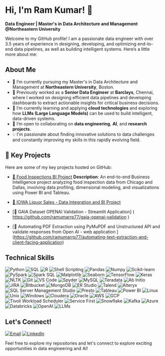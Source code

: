 # Hi, I'm Ram Kumar! 👋

**Data Engineer | Master's in Data Architecture and Management @Northeastern University**

Welcome to my GitHub profile! I am a passionate data engineer with over 3.5 years of experience in designing, developing, and optimizing end-to-end data pipelines, as well as building intelligent systems. Here’s a little more about me:

## About Me
- 🔭 I’m currently pursuing my Master's in Data Architecture and Management at **Northeastern University**, Boston.
- 💼 Previously worked as a **Senior Data Engineer** at **Barclays**, Chennai, where I worked on designing efficient data pipelines and developing dashboards to extract actionable insights for critical business decisions.
- 🌱 I’m currently learning and applying **cloud technologies** and exploring how **LLMs (Large Language Models)** can be used to build intelligent, data-driven systems.
- 🤝 I’m open to collaborating on **data engineering**, **AI**, and **research projects**.
- 💡 I'm passionate about finding innovative solutions to data challenges and constantly improving my skills in this rapidly evolving field.

## 🚀 Key Projects

Here are some of my key projects hosted on GitHub:

- [🔗 Food Inspections BI Project](https://github.com/ramumarrp77/Chicago-Dallas-Food-Inspection-Data-Processing)
  **Description**: An end-to-end Business Intelligence project analyzing food inspection data from Chicago and Dallas, involving data profiling, dimensional modeling, and visualizations using Power BI and Tableau.

- [🔗 IOWA Liquor Sales - Data Integration and BI Project](https://github.com/ramumarrp77/Designing-data-architecutre-and-business-intelligence-for-iowa-liquor-sales)

- [🔗 GAIA Dataset OPENAI Validation - Streamlit Application] ( https://github.com/ramumarrp77/gaia-openai-validation )

- [🔗 Automating PDF Extraction using PyMuPDF and Unstructured API and validate responses from Open AI - web application ] (https://github.com/ramumarrp77/automating-text-extraction-and-client-facing-application) 


## Technical Skills
![Python](https://img.shields.io/badge/Python-3776AB?style=flat-square&logo=python&logoColor=white)
![SQL](https://img.shields.io/badge/SQL-4479A1?style=flat-square&logo=postgresql&logoColor=white)
![R](https://img.shields.io/badge/R-276DC3?style=flat-square&logo=r&logoColor=white)
![Shell Scripting](https://img.shields.io/badge/Shell_Scripting-4EAA25?style=flat-square&logo=gnu-bash&logoColor=white)
![Pandas](https://img.shields.io/badge/Pandas-150458?style=flat-square&logo=pandas&logoColor=white)
![Numpy](https://img.shields.io/badge/Numpy-013243?style=flat-square&logo=numpy&logoColor=white)
![Scikit-learn](https://img.shields.io/badge/Scikit_Learn-F7931E?style=flat-square&logo=scikit-learn&logoColor=white)
![PySpark](https://img.shields.io/badge/PySpark-E25A1C?style=flat-square&logo=apache-spark&logoColor=white)
![Spark SQL](https://img.shields.io/badge/Spark_SQL-FD5200?style=flat-square&logo=apache-spark&logoColor=white)
![Matplotlib](https://img.shields.io/badge/Matplotlib-3776AB?style=flat-square&logo=python&logoColor=white)
![Seaborn](https://img.shields.io/badge/Seaborn-3776AB?style=flat-square&logo=python&logoColor=white)
![TensorFlow](https://img.shields.io/badge/TensorFlow-FF6F00?style=flat-square&logo=tensorflow&logoColor=white)
![Keras](https://img.shields.io/badge/Keras-D00000?style=flat-square&logo=keras&logoColor=white)
![NLTK](https://img.shields.io/badge/NLTK-3776AB?style=flat-square&logo=python&logoColor=white)
![Git](https://img.shields.io/badge/Git-F05032?style=flat-square&logo=git&logoColor=white)
![VS Code](https://img.shields.io/badge/VS_Code-0078D4?style=flat-square&logo=visual-studio-code&logoColor=white)
![Spyder](https://img.shields.io/badge/Spyder-FF0000?style=flat-square&logo=spyder-ide&logoColor=white)
![MySQL](https://img.shields.io/badge/MySQL-4479A1?style=flat-square&logo=mysql&logoColor=white)
![Teradata](https://img.shields.io/badge/Teradata-F37440?style=flat-square&logo=teradata&logoColor=white)
![Ab Initio](https://img.shields.io/badge/Ab_Initio-4B0082?style=flat-square&logo=databricks&logoColor=white)
![JIRA](https://img.shields.io/badge/JIRA-0052CC?style=flat-square&logo=jira&logoColor=white)
![Bitbucket](https://img.shields.io/badge/Bitbucket-0052CC?style=flat-square&logo=bitbucket&logoColor=white)
![MongoDB](https://img.shields.io/badge/MongoDB-47A248?style=flat-square&logo=mongodb&logoColor=white)
![ER Studio](https://img.shields.io/badge/ER_Studio-000000?style=flat-square)
![Talend](https://img.shields.io/badge/Talend-56A900?style=flat-square&logo=talend&logoColor=white)
![Alteryx](https://img.shields.io/badge/Alteryx-1C69DC?style=flat-square&logo=alteryx&logoColor=white)
![SQL Server Management Studio](https://img.shields.io/badge/SQL_Server-CC2927?style=flat-square&logo=microsoft-sql-server&logoColor=white)
![Presto](https://img.shields.io/badge/Presto-003C74?style=flat-square&logo=prestodb&logoColor=white)
![Tableau](https://img.shields.io/badge/Tableau-E97627?style=flat-square&logo=tableau&logoColor=white)
![Power BI](https://img.shields.io/badge/Power_BI-F2C811?style=flat-square&logo=powerbi&logoColor=white)
![Linux](https://img.shields.io/badge/Linux-FCC624?style=flat-square&logo=linux&logoColor=black)
![Unix](https://img.shields.io/badge/Unix-000000?style=flat-square&logo=unix&logoColor=white)
![Windows](https://img.shields.io/badge/Windows-0078D6?style=flat-square&logo=windows&logoColor=white)
![Cloudera](https://img.shields.io/badge/Cloudera-FE6F20?style=flat-square&logo=cloudera&logoColor=white)
![Oracle](https://img.shields.io/badge/Oracle-F80000?style=flat-square&logo=oracle&logoColor=white)
![AWS](https://img.shields.io/badge/AWS-232F3E?style=flat-square&logo=amazon-aws&logoColor=white)
![GCP](https://img.shields.io/badge/GCP-4285F4?style=flat-square&logo=google-cloud&logoColor=white)
![Tivoli Workload Scheduler](https://img.shields.io/badge/Tivoli_Workload_Scheduler-000000?style=flat-square)
![Service First](https://img.shields.io/badge/Service_First-000000?style=flat-square)
![Snowflake](https://img.shields.io/badge/Snowflake-56B4E9?style=flat-square&logo=snowflake&logoColor=white)
![Kafka](https://img.shields.io/badge/Kafka-231F20?style=flat-square&logo=apache-kafka&logoColor=white)
![Azure](https://img.shields.io/badge/Azure-0078D4?style=flat-square&logo=microsoft-azure&logoColor=white)
![Databricks](https://img.shields.io/badge/Databricks-FF3621?style=flat-square&logo=databricks&logoColor=white)
![OpenAI](https://img.shields.io/badge/OpenAI-412991?style=flat-square&logo=openai&logoColor=white)
![LLMs](https://img.shields.io/badge/LLMs-3776AB?style=flat-square&logo=ai&logoColor=white)



## Let's Connect!
[![Email](https://img.shields.io/badge/Email-D14836?style=flat-square&logo=gmail&logoColor=white)](mailto:ramasamypandiaraj.r@northeastern.edu)
[![LinkedIn](https://img.shields.io/badge/LinkedIn-0A66C2?style=flat-square&logo=linkedin&logoColor=white)](https://www.linkedin.com/in/rpramkumar/)

Feel free to explore my repositories and let's connect to explore exciting opportunities in data engineering and AI!
